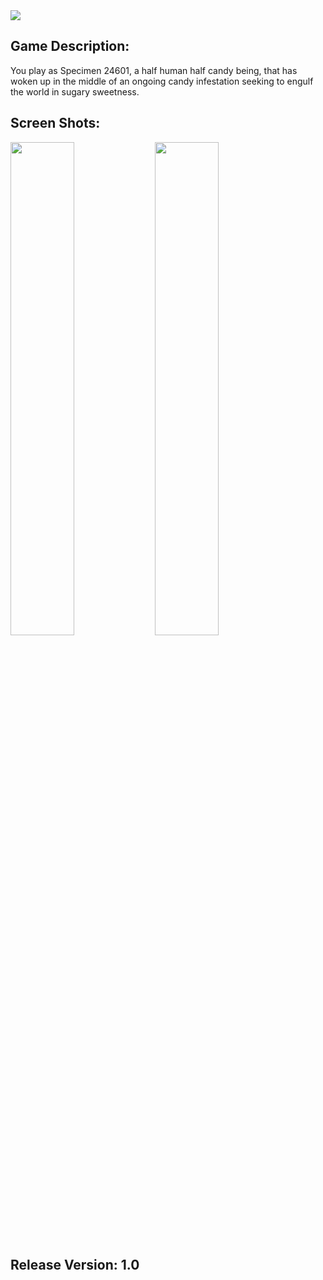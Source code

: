 
<img src="https://img.itch.zone/aW1hZ2UvMTMzOTgyNy83ODk2MjAxLnBuZw==/original/I0fkIU.png">

## Game Description: 
 You play as Specimen 24601, a half human half candy being, that has woken up in the middle of an ongoing candy infestation seeking to engulf the world in sugary sweetness.
## Screen Shots: 
<img src="https://img.itch.zone/aW1hZ2UvMTMzOTgyNy83ODk1NjY2LmdpZg==/250x600/Wiq%2Bbf.gif" width="45%">
<img src="https://img.itch.zone/aW1hZ2UvMTMzOTgyNy83ODk1ODE1LmdpZg==/250x600/VVEqwc.gif" width="45%">

## Release Version: 1.0










 
 
